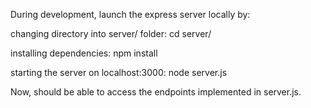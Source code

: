 During development, launch the express server locally by:

changing directory into server/ folder: cd server/

installing dependencies: npm install

starting the server on localhost:3000: node server.js

Now, should be able to access the endpoints implemented in server.js.